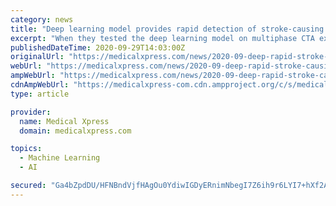 ```yaml
---
category: news
title: "Deep learning model provides rapid detection of stroke-causing blockages"
excerpt: "When they tested the deep learning model on multiphase CTA examinations of 62 patients, the model detected all 31 large vessel occlusions for a sensitivity of 100%, a statistically significant ..."
publishedDateTime: 2020-09-29T14:03:00Z
originalUrl: "https://medicalxpress.com/news/2020-09-deep-rapid-stroke-causing-blockages.html"
webUrl: "https://medicalxpress.com/news/2020-09-deep-rapid-stroke-causing-blockages.html"
ampWebUrl: "https://medicalxpress.com/news/2020-09-deep-rapid-stroke-causing-blockages.amp"
cdnAmpWebUrl: "https://medicalxpress-com.cdn.ampproject.org/c/s/medicalxpress.com/news/2020-09-deep-rapid-stroke-causing-blockages.amp"
type: article

provider:
  name: Medical Xpress
  domain: medicalxpress.com

topics:
  - Machine Learning
  - AI

secured: "Ga4bZpdDU/HFNBndVjfHAgOu0YdiwIGDyERnimNbegI7Z6ih9r6LYI7+hXf2AtJqy6Piy97D4/Yb349xhDGYEe4ttUckhuNNcHW6KwuWdDCHrnFBOijmTqIWtTN3zbg+lGk9oKx4C2qcBeYYr7mouHbz7sIyitofcwl8zlUamHQclJaYMQIqmIvcBgrF7r3Wg/MwZ9oapH3gSPU4DyMLGZLzhjrlzeJzxY3Hbs1MwFQb2VBT9OfgVc/YOUlkRsoWFmUj4RCd4jjrIQFdqLsBCdDxQHRY+CBhzyuOrevwjyKdgG/XUfrv5PQ8QGQVOkRVLiXDsiCCu6gTL7eUnNdlavVAGWhmSIj4h3ffM0kY/TI=;1JeJzJ2ad+HJZNkUBNCLmA=="
---
```



